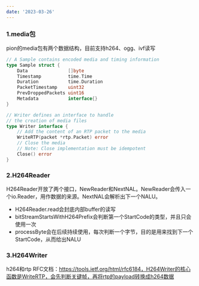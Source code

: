 ```yaml
---
date: '2023-03-26'
---
```

### 1.media包

pion的media包有两个数据结构，目前支持h264、ogg、ivf读写

```go
// A Sample contains encoded media and timing information
type Sample struct {
	Data               []byte
	Timestamp          time.Time
	Duration           time.Duration
	PacketTimestamp    uint32
	PrevDroppedPackets uint16
	Metadata           interface{}
}

// Writer defines an interface to handle
// the creation of media files
type Writer interface {
	// Add the content of an RTP packet to the media
	WriteRTP(packet *rtp.Packet) error
	// Close the media
	// Note: Close implementation must be idempotent
	Close() error
}
```

### 2.H264Reader

H264Reader开放了两个接口，NewReader和NextNAL。NewReader会传入一个io.Reader，用作数据的来源。NextNAL会解析出下一个NALU。

- H264Reader.read会封底内部buffer的读写
- bitStreamStartsWithH264Prefix会判断第一个StartCode的类型，并且只会使用一次
- processByte会在后续持续使用，每次判断一个字节，目的是用来找到下一个StartCode，从而给出NALU

### 3.H264Writer

h264和rtp RFC文档：https://tools.ietf.org/html/rfc6184，H264Writer的核心函数是WriteRTP，会先判断关键帧，再将rtp的payload转换成h264数据
